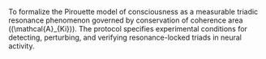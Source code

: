 To formalize the Pirouette model of consciousness as a measurable triadic resonance phenomenon governed by conservation of coherence area ((\mathcal{A}_{Ki})). The protocol specifies experimental conditions for detecting, perturbing, and verifying resonance-locked triads in neural activity.